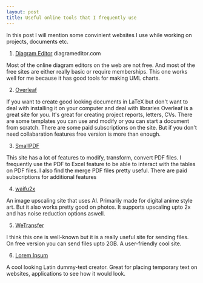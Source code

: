 ```yaml
---
layout: post
title: Useful online tools that I frequently use
---
```


In this post I will mention some convinient websites I use while working on projects, documents etc.

1. [Diagram Editor](https://diagrameditor.com) diagrameditor.com

Most of the online diagram editors on the web are not free. And most of the free sites are either really basic or require memberships. This one works well for me because it has good tools for making UML charts. 

2. [Overleaf](https://overleaf.com)

If you want to create good looking documents in LaTeX but don't want to deal with installing it on your computer and deal with libraries Overleaf is a great site for you. It's great for creating project reports, letters, CVs. There are some templates you can use and modify or you can start a document from scratch. There are some paid subscriptions on the site. But if you don't need collabaration features free version is more than enough. 

3. [SmallPDF](https://smallpdf.com)

This site has a lot of features to modify, transform, convert PDF files. I frequently use the PDF to Excel feature to be able to interact with the tables on PDF files. I also find the merge PDF files pretty useful. There are paid subscriptions for additional features

4. [waifu2x](http://waifu2x.udp.jp/index.html)

An image upscaling site that uses AI. Primarily made for digital anime style art. But it also works pretty good on photos. It supports upscaling upto 2x and has noise reduction options aswell. 

5. [WeTransfer](https://wetransfer.com)

I think this one is well-known but it is a really useful site for sending files. On free version you can send files upto 2GB. A user-friendly cool site.

6. [Lorem Ipsum](https://lipsum.com)

A cool looking Latin dummy-text creator. Great for placing temporary text on websites, applications to see how it would look.





